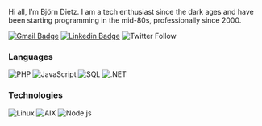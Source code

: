 Hi all, I’m Björn Dietz. I am a tech enthusiast since the dark ages and have been starting programming in the mid-80s, professionally since 2000.

[![Gmail Badge](https://img.shields.io/badge/-bjoerndietz@gmx.de-c14438?style=flat-square&logo=Gmail&logoColor=white&link=mailto:bjoerndietz@gmx.de)](mailto:bjoerndietz@gmx.de)
[![Linkedin Badge](https://img.shields.io/badge/-bjoerndietz-blue?style=flat-square&logo=Linkedin&logoColor=white&link=https://www.linkedin.com/in/bjoerndietz/)](https://www.linkedin.com/in/bjoerndietz/)
![Twitter Follow](https://img.shields.io/twitter/follow/arathorn2005?style=social)

### Languages

![PHP](https://img.shields.io/badge/-PHP-000?&logo=PHP)
![JavaScript](https://img.shields.io/badge/-JavaScript-000?&logo=JavaScript)
![SQL](https://img.shields.io/badge/-SQL-000?&logo=MySQL)
![.NET](https://img.shields.io/badge/-NET-000?&logo=.NET)

### Technologies

![Linux](https://img.shields.io/badge/-Linux-000?&logo=Linux)
![AIX](https://img.shields.io/badge/-AIX-000?&logo=AIX)
![Node.js](https://img.shields.io/badge/-Node.js-000?&logo=node.js)
